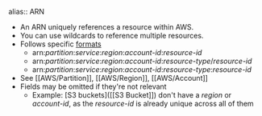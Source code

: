 alias:: ARN

- An ARN uniquely references a resource within AWS.
- You can use wildcards to reference multiple resources.
- Follows specific [formats](https://docs.aws.amazon.com/IAM/latest/UserGuide/reference-arns.html)
	- arn:_partition_:_service_:_region_:_account-id_:_resource-id_
	- arn:_partition_:_service_:_region_:_account-id_:_resource-type_/_resource-id_
	- arn:_partition_:_service_:_region_:_account-id_:_resource-type_:_resource-id_
- See [[AWS/Partition]], [[AWS/Region]], [[AWS/Account]]
- Fields may be omitted if they're not relevant
	- Example: [S3 buckets]([[S3 Bucket]]) don't have a _region_ or _account-id_, as the _resource-id_ is already unique across all of them